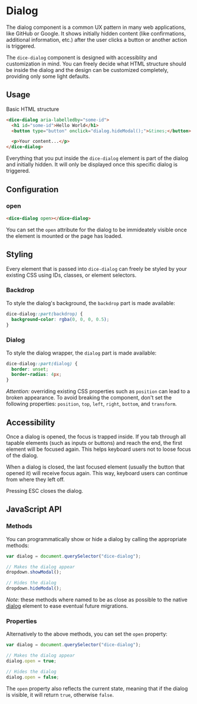# Dialog

The dialog component is a common UX pattern in many web applications, like GitHub or Google. It shows initially hidden content (like confirmations, additional information, etc.) after the user clicks a button or another action is triggered.

The `dice-dialog` component is designed with accessiblity and customization in mind. You can freely decide what HTML structure should be inside the dialog and the design can be customized completely, providing only some light defaults.

## Usage

Basic HTML structure

```html
<dice-dialog aria-labelledby="some-id">
  <h1 id="some-id">Hello World</h1>
  <button type="button" onclick="dialog.hideModal();">&times;</button>

  <p>Your content...</p>
</dice-dialog>
```

Everything that you put inside the `dice-dialog` element is part of the dialog and initially hidden. It will only be displayed once this specific dialog is triggered.

## Configuration

### open

```html
<dice-dialog open></dice-dialog>
```

You can set the `open` attribute for the dialog to be immideately visible once the element is mounted or the page has loaded.

## Styling

Every element that is passed into `dice-dialog` can freely be styled by your existing CSS using IDs, classes, or element selectors.

### Backdrop

To style the dialog's background, the `backdrop` part is made available:

```css
dice-dialog::part(backdrop) {
  background-color: rgba(0, 0, 0, 0.5);
}
```

### Dialog

To style the dialog wrapper, the `dialog` part is made available:

```css
dice-dialog::part(dialog) {
  border: unset;
  border-radius: 4px;
}
```

_Attention:_ overriding existing CSS properties such as `position` can lead to a broken appearance. To avoid breaking the component, don't set the following properties: `position`, `top`, `left`, `right`, `bottom`, and `transform`.

## Accessibility

Once a dialog is opened, the focus is trapped inside. If you tab through all tapable elements (such as inputs or buttons) and reach the end, the first element will be focused again. This helps keyboard users not to loose focus of the dialog.

When a dialog is closed, the last focused element (usually the button that opened it) will receive focus again. This way, keyboard users can continue from where they left off.

Pressing ESC closes the dialog.

## JavaScript API

### Methods

You can programmatically show or hide a dialog by calling the appropriate methods:

```js
var dialog = document.querySelector("dice-dialog");

// Makes the dialog appear
dropdown.showModal();

// Hides the dialog
dropdown.hideModal();
```

_Note:_ these methods where named to be as close as possible to the native [dialog](https://developer.mozilla.org/en-US/docs/Web/HTML/Element/dialog) element to ease eventual future migrations.

### Properties

Alternatively to the above methods, you can set the `open` property:

```js
var dialog = document.querySelector("dice-dialog");

// Makes the dialog appear
dialog.open = true;

// Hides the dialog
dialog.open = false;
```

The `open` property also reflects the current state, meaning that if the dialog is visible, it will return `true`, otherwise `false`.
